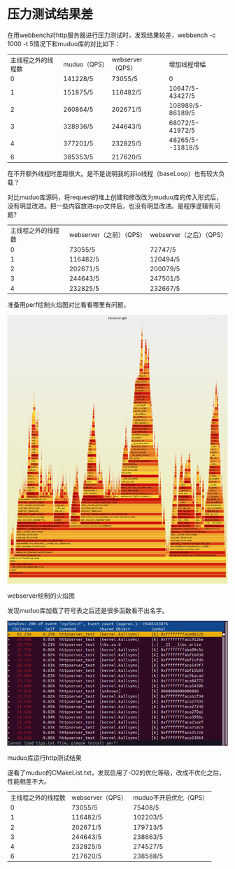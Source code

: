 # 压力测试结果差
在用webbench对http服务器进行压力测试时，发现结果较差，webbench -c 1000 -t 5情况下和muduo库的对比如下：

|     |     |     |     |
| --- | --- | --- | --- |
| 主线程之外的线程数 | muduo（QPS） | webserver（QPS） | 增加线程增幅 |
| 0   | 141228/5 | 73055/5 | 0   |
| 1   | 151875/5 | 116482/5 | 10647/5-43427/5 |
| 2   | 260864/5 | 202671/5 | 108989/5-86189/5 |
| 3   | 328936/5 | 244643/5 | 68072/5-41972/5 |
| 4   | 377201/5 | 232825/5 | 48265/5-\-11818/5 |
| 6   | 385353/5 | 217620/5 |     |

在不开额外线程时差距很大。是不是说明我的非io线程（baseLoop）也有较大负载？

对比muduo库源码，将request的堆上创建和修改改为muduo库的传入形式后，没有明显改进。把一些内容放进cpp文件后，也没有明显改进。是程序逻辑有问题?

|     |     |     |
| --- | --- | --- |
| 主线程之外的线程数 | webserver（之前）（QPS） | webserver（之后）（QPS） |
| 0   | 73055/5 | 72747/5 |
| 1   | 116482/5 | 120494/5 |
| 2   | 202671/5 | 200079/5 |
| 3   | 244643/5 | 247501/5 |
| 4   | 232825/5 | 232667/5 |

准备用perf绘制火焰图对比看看哪里有问题，

![](压力测试结果差_perf.svg)

webserver绘制的火焰图

发现muduo库加载了符号表之后还是很多函数看不出名字。

![](压力测试结果差_image.png)

muduo库运行http测试结果

遂看了muduo的CMakeList.txt，发现启用了-O2的优化等级，改成不优化之后，性能相差不大。

|     |     |     |
| --- | --- | --- |
| 主线程之外的线程数 | webserver（QPS） | muduo不开启优化（QPS） |
| 0   | 73055/5 | 75408/5 |
| 1   | 116482/5 | 102203/5 |
| 2   | 202671/5 | 179713/5 |
| 3   | 244643/5 | 238663/5 |
| 4   | 232825/5 | 274527/5 |
| 6   | 217620/5 | 238588/5 |